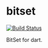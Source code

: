 bitset
======

[![Build Status](https://drone.io/github.com/keishi/bitset/status.png)](https://drone.io/github.com/keishi/bitset/latest)

BitSet for dart.
